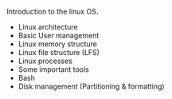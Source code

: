Introduction to the linux OS.

- Linux architecture
- Basic User management
- Linux memory structure
- Linux file structure (LFS) 
- Linux processes
- Some important tools
- Bash
- Disk management (Partitioning & formatting)
